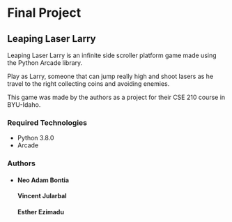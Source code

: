 # Final Project
## Leaping Laser Larry
Leaping Laser Larry is an infinite side scroller platform game made
using the Python Arcade library.

Play as Larry, someone that can jump really high and shoot lasers
as he travel to the right collecting coins and avoiding enemies.

This game was made by the authors as a project for their CSE 210 course
in BYU-Idaho.
### Required Technologies
* Python 3.8.0
* Arcade

### Authors
* #### Neo Adam Bontia
  #### Vincent Jularbal
  #### Esther Ezimadu